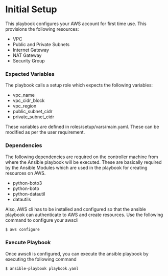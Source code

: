 # Initial Setup

This playbook configures your AWS account for first time use. This provisions the following resources:

  - VPC
  - Public and Private Subnets
  - Internet Gateway
  - NAT Gateway
  - Security Group

### Expected Variables

The playbook calls a setup role which expects the following variables:

  - vpc_name
  - vpc_cidr_block
  - vpc_region
  - public_subnet_cidr
  - private_subnet_cidr
 
These variables are defined in roles/setup/vars/main.yaml. These can be modified as per the user requirement.

### Dependencies

The following dependencies are required on the controller machine from where the Ansible playbook will be executed. These are basically required by the Ansible Modules which are used in the playbook for creating resources on AWS.

  - python-boto3
  - python-boto
  - python-datautil
  - datautils

Also, AWS cli has to be installed and configured so that the ansible playbook can authenticate to AWS and create resources. Use the following command to configure your awscli

```sh
$ aws configure
```

### Execute Playbook

Once awscli is configured, you can execute the ansible playbook by executing the following command

```sh
$ ansible-playbook playbook.yaml
```

